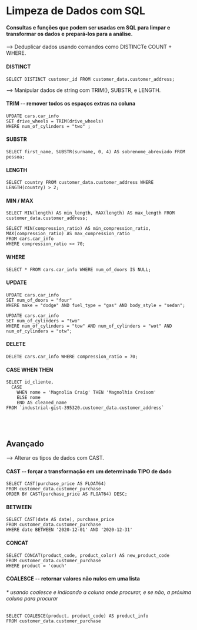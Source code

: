 # Limpeza de Dados com SQL

#### Consultas e funções que podem ser usadas em SQL para limpar e transformar os dados e prepará-los para a análise.

--> Deduplicar dados usando comandos como DISTINCTe COUNT + WHERE.

#### DISTINCT
    SELECT DISTINCT customer_id FROM customer_data.customer_address;


--> Manipular dados de string com TRIM(), SUBSTR, e LENGTH.

#### TRIM -- remover todos os espaços extras na coluna
    UPDATE cars.car_info
    SET drive_wheels = TRIM(drive_wheels)
    WHERE num_of_cylinders = "two" ;

#### SUBSTR
    SELECT first_name, SUBSTR(surname, 0, 4) AS sobrenome_abreviado FROM pessoa;
    
#### LENGTH
    SELECT country FROM customer_data.customer_address WHERE LENGTH(country) > 2;
    
#### MIN / MAX
    SELECT MIN(length) AS min_length, MAX(length) AS max_length FROM customer_data.customer_address;

    SELECT MIN(compression_ratio) AS min_compression_ratio, 
    MAX(compression_ratio) AS max_compression_ratio 
    FROM cars.car_info
    WHERE compression_ratio <> 70;

#### WHERE
    SELECT * FROM cars.car_info WHERE num_of_doors IS NULL;

#### UPDATE
    UPDATE cars.car_info 
    SET num_of_doors = "four" 
    WHERE make = "dodge" AND fuel_type = "gas" AND body_style = "sedan";

    UPDATE cars.car_info 
    SET num_of_cylinders = "two" 
    WHERE num_of_cylinders = "tow" AND num_of_cylinders = "wot" AND num_of_cylinders = "otw";


#### DELETE
    DELETE cars.car_info WHERE compression_ratio = 70;


#### CASE WHEN THEN
    SELECT id_cliente, 
      CASE 
        WHEN nome = 'Magnolia Craig' THEN 'Magnolhia Creisom'
        ELSE nome
        END AS cleaned_name 
    FROM `industrial-gist-395320.customer_data.customer_address` 

</br></br>

## Avançado

--> Alterar os tipos de dados com CAST.

#### CAST -- forçar a transformação em um determinado TIPO de dado
    SELECT CAST(purchase_price AS FLOAT64)
    FROM customer_data.customer_purchase
    ORDER BY CAST(purchase_price AS FLOAT64) DESC;

#### BETWEEN
    SELECT CAST(date AS date), purchase_price
    FROM customer_data.customer_purchase
    WHERE date BETWEEN '2020-12-01' AND '2020-12-31'

#### CONCAT
    SELECT CONCAT(product_code, product_color) AS new_product_code
    FROM customer_data.customer_purchase
    WHERE product = 'couch'

#### COALESCE -- retornar valores não nulos em uma lista
###### * usando coalesce e indicando a coluna onde procurar, e se não, a próxima coluna para procurar
    SELECT COALESCE(product, product_code) AS product_info
    FROM customer_data.customer_purchase


    
